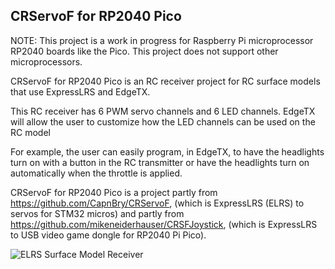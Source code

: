## CRServoF for RP2040 Pico

NOTE: This project is a work in progress for Raspberry Pi microprocessor RP2040 boards like the Pico. This project does not support other microprocessors.

CRServoF for RP2040 Pico is an RC receiver project for RC surface models that use ExpressLRS and EdgeTX.

This RC receiver has 6 PWM servo channels and 6 LED channels. EdgeTX will allow the user to customize how the LED channels can be used on the RC model

For example, the user can easily program, in EdgeTX, to have the headlights turn on with a button in the RC transmitter or have the headlights turn on automatically when the throttle is applied.

CRServoF for RP2040 Pico is a project partly from https://github.com/CapnBry/CRServoF, (which is ExpressLRS (ELRS) to servos for STM32 micros) and partly from https://github.com/mikeneiderhauser/CRSFJoystick, (which is ExpressLRS to USB video game dongle for RP2040 Pi Pico).



![ELRS Surface Model Receiver](https://github.com/sk8board/CRServoF_for_RP2040_Pico/assets/96895142/b1e93c88-700e-4dc2-9b81-6335b5a790af)
